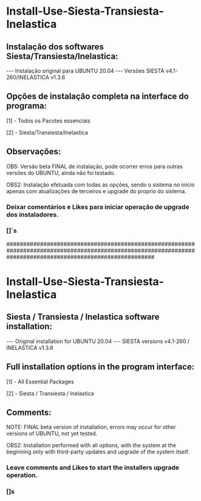 # Install-Use-Siesta-Transiesta-Inelastica

## Instalação dos softwares Siesta/Transiesta/Inelastica:

--- Instalação original para UBUNTU 20.04
--- Versões SIESTA v4.1-260/INELASTICA v1.3.6

## Opções de instalação completa na interface do programa:
[1] - Todos os Pacotes essenciais

[2] - Siesta/Transiesta/Inelastica

## Observações:
OBS: Versão beta FINAL de instalação, pode ocorrer erros para outras versões do UBUNTU, ainda não foi testado.

OBS2: Instalação efetuada com todas as opções, sendo o sistema no inicio apenas com atualizações de terceiros e upgrade do proprio do sistema.


### Deixar comentários e Likes para iniciar operação de upgrade dos instaladores.

### []´s




############################################################################################################################################################
# Install-Use-Siesta-Transiesta-Inelastica

## Siesta / Transiesta / Inelastica software installation:

--- Original installation for UBUNTU 20.04
--- SIESTA versions v4.1-260 / INELASTICA v1.3.6

## Full installation options in the program interface:
[1] - All Essential Packages

[2] - Siesta / Transiesta / Inelastica

## Comments:
NOTE: FINAL beta version of installation, errors may occur for other versions of UBUNTU, not yet tested.

OBS2: Installation performed with all options, with the system at the beginning only with third-party updates and upgrade of the system itself.


### Leave comments and Likes to start the installers upgrade operation.

### []s
